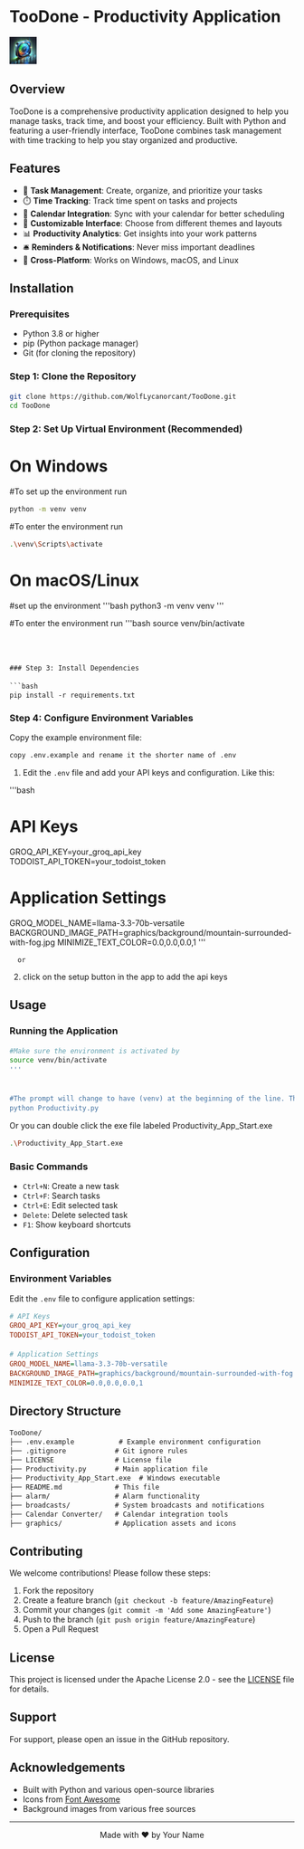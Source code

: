 # TooDone - Productivity Application

![TooDone Logo](graphics/icon/app_icon/produce.png)

## Overview

TooDone is a comprehensive productivity application designed to help you manage tasks, track time, and boost your efficiency. Built with Python and featuring a user-friendly interface, TooDone combines task management with time tracking to help you stay organized and productive.

## Features

- 🎯 **Task Management**: Create, organize, and prioritize your tasks
- ⏱️ **Time Tracking**: Track time spent on tasks and projects
- 📅 **Calendar Integration**: Sync with your calendar for better scheduling
- 🎨 **Customizable Interface**: Choose from different themes and layouts
- 📊 **Productivity Analytics**: Get insights into your work patterns
- 🛎️ **Reminders & Notifications**: Never miss important deadlines
- 🔄 **Cross-Platform**: Works on Windows, macOS, and Linux


## Installation


### Prerequisites
- Python 3.8 or higher
- pip (Python package manager)
- Git (for cloning the repository)

### Step 1: Clone the Repository
```bash
git clone https://github.com/WolfLycanorcant/TooDone.git
cd TooDone
```

### Step 2: Set Up Virtual Environment (Recommended)

# On Windows
#To set up the environment run

```bash
python -m venv venv
```

#To enter the environment run

```bash
.\venv\Scripts\activate
```




# On macOS/Linux

#set up the environment
'''bash
python3 -m venv venv
'''

#To enter the environment run
'''bash
source venv/bin/activate
```



### Step 3: Install Dependencies

```bash
pip install -r requirements.txt
```

### Step 4: Configure Environment Variables

Copy the example environment file:
```bash
copy .env.example and rename it the shorter name of .env
```

1. Edit the `.env` file and add your API keys and configuration. Like this:

'''bash
# API Keys
GROQ_API_KEY=your_groq_api_key
TODOIST_API_TOKEN=your_todoist_token

# Application Settings
GROQ_MODEL_NAME=llama-3.3-70b-versatile
BACKGROUND_IMAGE_PATH=graphics/background/mountain-surrounded-with-fog.jpg
MINIMIZE_TEXT_COLOR=0.0,0.0,0.0,1
'''

      or
      
2. click on the setup button in the app to add the api keys

## Usage

### Running the Application

```bash
#Make sure the environment is activated by
source venv/bin/activate
'''


#The prompt will change to have (venv) at the beginning of the line. Then run
python Productivity.py
```

Or you can double click the exe file labeled Productivity_App_Start.exe

```bash
.\Productivity_App_Start.exe
```

### Basic Commands

- `Ctrl+N`: Create a new task
- `Ctrl+F`: Search tasks
- `Ctrl+E`: Edit selected task
- `Delete`: Delete selected task
- `F1`: Show keyboard shortcuts

## Configuration

### Environment Variables

Edit the `.env` file to configure application settings:

```ini
# API Keys
GROQ_API_KEY=your_groq_api_key
TODOIST_API_TOKEN=your_todoist_token

# Application Settings
GROQ_MODEL_NAME=llama-3.3-70b-versatile
BACKGROUND_IMAGE_PATH=graphics/background/mountain-surrounded-with-fog.jpg
MINIMIZE_TEXT_COLOR=0.0,0.0,0.0,1
```

## Directory Structure

```
TooDone/
├── .env.example           # Example environment configuration
├── .gitignore            # Git ignore rules
├── LICENSE               # License file
├── Productivity.py       # Main application file
├── Productivity_App_Start.exe  # Windows executable
├── README.md             # This file
├── alarm/                # Alarm functionality
├── broadcasts/           # System broadcasts and notifications
├── Calendar Converter/   # Calendar integration tools
├── graphics/             # Application assets and icons
```

## Contributing

We welcome contributions! Please follow these steps:

1. Fork the repository
2. Create a feature branch (`git checkout -b feature/AmazingFeature`)
3. Commit your changes (`git commit -m 'Add some AmazingFeature'`)
4. Push to the branch (`git push origin feature/AmazingFeature`)
5. Open a Pull Request

## License

This project is licensed under the Apache License 2.0 - see the [LICENSE](LICENSE) file for details.

## Support

For support, please open an issue in the GitHub repository.

## Acknowledgements

- Built with Python and various open-source libraries
- Icons from [Font Awesome](https://fontawesome.com/)
- Background images from various free sources

---

<div align="center">
  Made with ❤️ by Your Name
</div>
